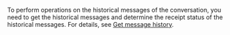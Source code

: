 To perform operations on the historical messages of the conversation, you need to get the historical messages and determine the receipt status of the historical messages. For details, see [Get message history](!query_Message_Records).





